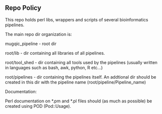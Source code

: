 Repo Policy
------------------

This repo holds perl libs, wrappers and scripts of several bioinformatics pipelines.

The main repo dir organization is:

mugqic_pipeline  -  root dir

root/lib       - dir containing all libraries of all pipelines. 

root/tool_shed - dir containing all tools used by the pipelines (usually written in languages such as bash, awk, python, R etc...)

root/pipelines - dir containing the pipelines itself. An addtional dir should be created in this dir with the pipeline name (root/pipeline/Pipeline_name)



Documentation:

Perl documentation on *.pm and *.pl files should (as much as possible) be created using POD (Pod::Usage). 

